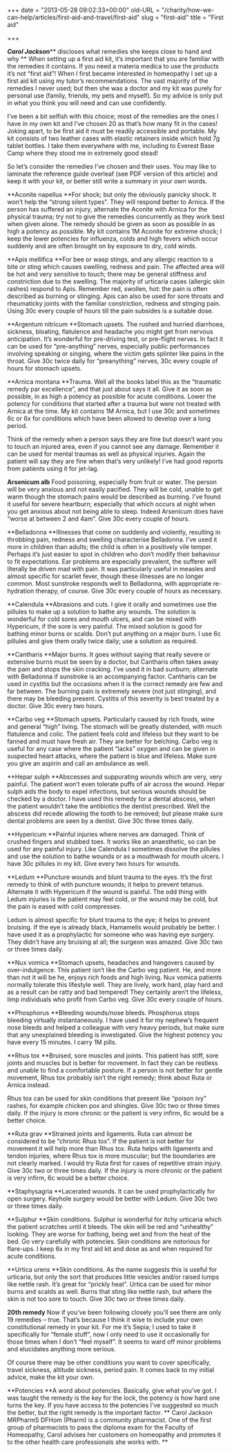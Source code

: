 +++
date = "2013-05-28 09:02:33+00:00"
old-URL = "/charity/how-we-can-help/articles/first-aid-and-travel/first-aid"
slug = "first-aid"
title = "First aid"

+++

_**Carol Jackson**_** discloses what remedies she keeps close to hand and why
**
When setting up a first aid kit, it’s important that you are famil­iar with the remedies it con­tains. If you need a materia medica to use the products it’s not “first aid”! When I first became interested in homeopathy I set up a first aid kit using my tutor’s recommendations. The vast majority of the remedies I never used; but then she was a doctor and my kit was purely for personal use (family, friends, my pets and myself). So my advice is only put in what you think you will need and can use confidently.

I’ve been a bit selfish with this choice; most of the remedies are the ones I have in my own kit and I’ve chosen 20 as that’s how many fit in the cases! Joking apart, to be first aid it must be readily accessible and portable. My kit consists of two leather cases with elas­tic retainers inside which hold 7g tablet bottles. I take them everywhere with me, including to Everest Base Camp where they stood me in extremely good stead!

So let’s consider the remedies I’ve chosen and their uses. You may like to laminate the reference guide overleaf (see PDF version of this article) and keep it with your kit, or better still write a summary in your own words.

**Aconite napellus
**For shock; but only the obviously pan­icky shock. It won’t help the “strong silent types”. They will respond better to Arnica. If the person has suffered an injury, alternate the Aconite with Arnica for the physical trauma; try not to give the remedies concurrently as they work best when given alone. The remedy should be given as soon as possible in as high a potency as possible. My kit contains 1M Aconite for extreme shock; I keep the lower potencies for influenza, colds and high fevers which occur suddenly and are often brought on by exposure to dry, cold winds.

**Apis mellifica
**For bee or wasp stings, and any allergic reaction to a bite or sting which causes swelling, redness and pain. The affected area will be hot and very sensitive to touch; there may be general stiffness and constriction due to the swelling. The majority of urticaria cases (allergic skin rashes) respond to Apis. Remember red, swollen, hot: the pain is often described as burning or stinging. Apis can also be used for sore throats and rheumaticky joints with the familiar constriction, red­ness and stinging pain. Using 30c every couple of hours till the pain subsides is a suitable dose.

**Argentum nitricum
**Stomach upsets. The rushed and hurried diarrhoea, sickness, bloating, flatulence and headache you might get from nerv­ous anticipation. It’s wonderful for pre-driving test, or pre-flight nerves. In fact it can be used for “pre-anything” nerves, especially public performances involving speaking or singing, where the victim gets splinter like pains in the throat. Give 30c twice daily for “pre­anything” nerves, 30c every couple of hours for stomach upsets.

**Arnica montana
**Trauma. Well all the books label this as the “traumatic remedy par excellence”, and that just about says it all. Give it as soon as possible, in as high a potency as possible for acute conditions. Lower the potency for conditions that started after a trauma but were not treated with Arnica at the time. My kit contains 1M Arnica, but I use 30c and sometimes 6c or 6x for conditions which have been allowed to develop over a long period.

Think of the remedy when a person says they are fine but doesn’t want you to touch an injured area, even if you can­not see any damage. Remember it can be used for mental traumas as well as physical injuries. Again the patient will say they are fine when that’s very unlikely! I’ve had good reports from patients using it for jet-lag.

**Arsenicum alb**
Food poisoning, especially from fruit or water. The person will be very anxious and not easily pacified. They will be cold, unable to get warm though the stomach pains would be described as burning. I’ve found it useful for severe heartburn; especially that which occurs at night when you get anxious about not being able to sleep. Indeed Arsenicum does have “worse at between 2 and 4am”. Give 30c every couple of hours.

**Belladonna
**Illnesses that come on suddenly and vio­lently, resulting in throbbing pain, red­ness and swelling characterise Belladonna. I’ve used it more in children than adults; the child is often in a positively vile temper. Perhaps it’s just easier to spot in chil­dren who don’t modify their behaviour to fit expectations. Ear problems are especially prevalent, the sufferer will lit­erally be driven mad with pain. It was particularly useful in measles and almost specific for scarlet fever, though these illnesses are no longer common. Most sunstroke responds well to Belladonna, with appropriate re-hydration therapy, of course. Give 30c every couple of hours as necessary.

**Calendula
**Abrasions and cuts. I give it orally and sometimes use the pillules to make up a solution to bathe any wounds. The solution is wonderful for cold sores and mouth ulcers, and can be mixed with Hypericum, if the sore is very painful. The mixed solution is good for bathing minor burns or scalds. Don’t put anything on a major burn. I use 6c pillules and give them orally twice daily; use a solution as required.

**Cantharis
**Major burns. It goes without saying that really severe or extensive burns must be seen by a doctor, but Cantharis often takes away the pain and stops the skin cracking. I’ve used it in bad sunburn; alternate with Belladonna if sunstroke is an accompanying factor. Cantharis can be used in cystitis but the occasions when it is the correct remedy are few and far between. The burning pain is extremely severe (not just stinging), and there may be bleeding present. Cystitis of this severity is best treated by a doc­tor. Give 30c every two hours.

**Carbo veg
**Stomach upsets. Particularly caused by rich foods, wine and general “high” liv­ing. The stomach will be greatly dis­tended, with much flatulence and colic. The patient feels cold and lifeless but they want to be fanned and must have fresh air. They are better for belching. Carbo veg is useful for any case where the patient “lacks” oxygen and can be given in suspected heart attacks, where the patient is blue and lifeless. Make sure you give an aspirin and call an ambu­lance as well.

**Hepar sulph
**Abscesses and suppurating wounds which are very, very painful. The patient won’t even tolerate puffs of air across the wound. Hepar sulph aids the body to expel infections, but serious wounds should be checked by a doctor. I have used this remedy for a dental abscess, when the patient wouldn’t take the antibiotics the dentist prescribed. Well the abscess did recede allowing the tooth to be removed; but please make sure dental problems are seen by a dentist. Give 30c three times daily.

**Hypericum
**Painful injuries where nerves are dam­aged. Think of crushed fingers and stubbed toes. It works like an anaes­thetic, so can be used for any painful injury. Like Calendula I sometimes dis­solve the pillules and use the solution to bathe wounds or as a mouthwash for mouth ulcers. I have 30c pillules in my kit. Give every two hours for wounds.

**Ledum
**Puncture wounds and blunt trauma to the eyes. It’s the first remedy to think of with puncture wounds; it helps to pre­vent tetanus. Alternate it with Hypericum if the wound is painful. The odd thing with Ledum injuries is the patient may feel cold, or the wound may be cold, but the pain is eased with cold compresses.

Ledum is almost specific for blunt trauma to the eye; it helps to prevent bruising. If the eye is already black, Hamamelis would probably be better. I have used it as a prophylactic for some­one who was having eye surgery. They didn’t have any bruising at all; the sur­geon was amazed. Give 30c two or three times daily.

**Nux vomica
**Stomach upsets, headaches and hang­overs caused by over-indulgence. This patient isn’t like the Carbo veg patient. He, and more than not it will be he, enjoys rich foods and high living. Nux vomica patients normally tolerate this lifestyle well. They are lively, work hard, play hard and as a result can be ratty and bad tempered! They certainly aren’t the lifeless, limp individuals who profit from Carbo veg. Give 30c every cou­ple of hours.

**Phosphorus
**Bleeding wounds/nose bleeds. Phos­phorus stops bleeding virtually instant­aneously. I have used it for my nephew’s frequent nose bleeds and helped a col­league with very heavy periods, but make sure that any unexplained bleed­ing is investigated. Give the highest potency you have every 15 minutes. I carry 1M pills.

**Rhus tox
**Bruised, sore muscles and joints. This patient has stiff, sore joints and muscles but is better for movement. In fact they can be restless and unable to find a com­fortable posture. If a person is not bet­ter for gentle movement, Rhus tox probably isn’t the right remedy; think about Ruta or Arnica instead.

Rhus tox can be used for skin con­ditions that present like “poison ivy” rashes, for example chicken pox and shingles. Give 30c two or three times daily. If the injury is more chronic or the patient is very infirm, 6c would be a bet­ter choice.

**Ruta grav
**Strained joints and ligaments. Ruta can almost be considered to be “chronic Rhus tox”. If the patient is not better for movement it will help more than Rhus tox. Ruta helps with ligaments and ten­don injuries, where Rhus tox is more muscular; but the boundaries are not clearly marked. I would try Ruta first for cases of repetitive strain injury. Give 30c two or three times daily. If the injury is more chronic or the patient is very infirm, 6c would be a better choice.

**Staphysagria
**Lacerated wounds. It can be used pro­phylactically for open surgery. Keyhole surgery would be better with Ledum. Give 30c two or three times daily.

**Sulphur
**Skin conditions. Sulphur is wonderful for itchy urticaria which the patient scratches until it bleeds. The skin will be red and “unhealthy” looking. They are worse for bathing, being wet and from the heat of the bed. Go very carefully with potencies. Skin conditions are noto­rious for flare-ups. I keep 6x in my first aid kit and dose as and when required for acute conditions.

**Urtica urens
**Skin conditions. As the name suggests this is useful for urticaria, but only the sort that produces little vesicles and/or raised lumps like nettle rash. It’s great for “prickly heat”. Urtica can be used for minor burns and scalds as well. Burns that sting like nettle rash, but where the skin is not too sore to touch. Give 30c two or three times daily.

**20th remedy**
Now if you’ve been following closely you’ll see there are only 19 remedies – true. That’s because I think it wise to include your own constitutional reme­dy in your kit. For me it’s Sepia; I used to take it specifically for “female stuff”, now I only need to use it occa­sionally for those times when I don’t “feel myself”. It seems to ward off minor problems and elucidates any­thing more serious.

Of course there may be other con­ditions you want to cover specifically, travel sickness, altitude sickness, period pain. It comes back to my initial advice, make the kit your own.

**Potencies
**A word about potencies. Basically, give what you’ve got. I was taught the rem­edy is the key for the lock, the potency is how hard one turns the key. If you have access to the potencies I’ve sug­gested so much the better, but the right remedy is the important factor.
**
Carol Jackson MRPharmS DFHom (Pharm) is a community pharmacist. One of the first group of pharmacists to pass the diploma exam for the Faculty of Homeopathy, Carol advises her customers on homeopathy and promotes it to the other health care professionals she works with.
**
